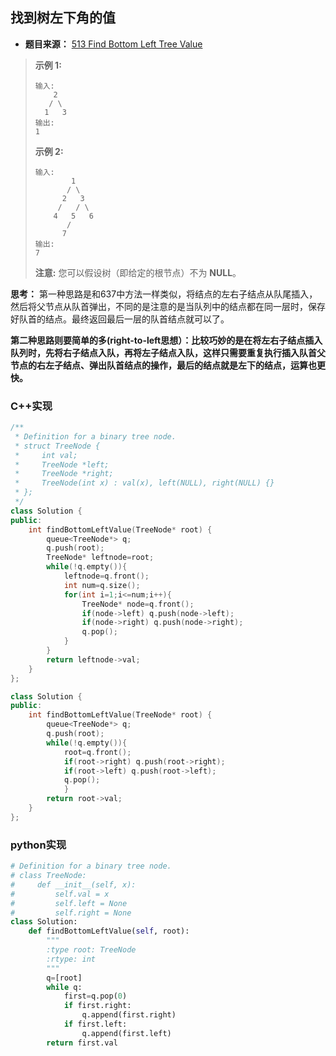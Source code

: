 ## 找到树左下角的值

* **题目来源：** [513 Find Bottom Left Tree Value](https://leetcode-cn.com/problems/find-bottom-left-tree-value/)

> **示例 1:**
>
> ```
> 输入:
>     2
>    / \
>   1   3
> 输出:
> 1
> ```
>
> **示例 2:**
>
> ```
> 输入:
>         1
>        / \
>       2   3
>      /   / \
>     4   5   6
>        /
>       7
> 输出:
> 7
> ```
>
>  **注意:** 您可以假设树（即给定的根节点）不为 **NULL**。

**思考：** 第一种思路是和637中方法一样类似，将结点的左右子结点从队尾插入，然后将父节点从队首弹出，不同的是注意的是当队列中的结点都在同一层时，保存好队首的结点。最终返回最后一层的队首结点就可以了。

**第二种思路则要简单的多(right-to-left思想）：比较巧妙的是在将左右子结点插入队列时，先将右子结点入队，再将左子结点入队，这样只需要重复执行插入队首父节点的右左子结点、弹出队首结点的操作，最后的结点就是左下的结点，运算也更快。**

### C++实现

```C++
/**
 * Definition for a binary tree node.
 * struct TreeNode {
 *     int val;
 *     TreeNode *left;
 *     TreeNode *right;
 *     TreeNode(int x) : val(x), left(NULL), right(NULL) {}
 * };
 */
class Solution {
public:
    int findBottomLeftValue(TreeNode* root) {
        queue<TreeNode*> q;
        q.push(root);
        TreeNode* leftnode=root;
        while(!q.empty()){
            leftnode=q.front();
            int num=q.size();
            for(int i=1;i<=num;i++){
                TreeNode* node=q.front();
                if(node->left) q.push(node->left);
                if(node->right) q.push(node->right);
                q.pop();
            }
        }
        return leftnode->val;
    }
};
```

```C++
class Solution {
public:
    int findBottomLeftValue(TreeNode* root) {
        queue<TreeNode*> q;
        q.push(root);
        while(!q.empty()){
            root=q.front();
            if(root->right) q.push(root->right);
            if(root->left) q.push(root->left);
            q.pop();
            }
        return root->val;
    }
};
```

### python实现

```python
# Definition for a binary tree node.
# class TreeNode:
#     def __init__(self, x):
#         self.val = x
#         self.left = None
#         self.right = None
class Solution:
    def findBottomLeftValue(self, root):
        """
        :type root: TreeNode
        :rtype: int
        """
        q=[root]
        while q:
            first=q.pop(0)
            if first.right:
                q.append(first.right)
            if first.left:
                q.append(first.left)
        return first.val
```

